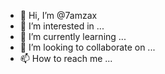 - 👋 Hi, I’m @7amzax
- 👀 I’m interested in ...
- 🌱 I’m currently learning ...
- 💞️ I’m looking to collaborate on ...
- 📫 How to reach me ...

<!---
7amzax/7amzax is a ✨ special ✨ repository because its `README.md` (this file) appears on your GitHub profile.
You can click the Preview link to take a look at your changes.
--->
